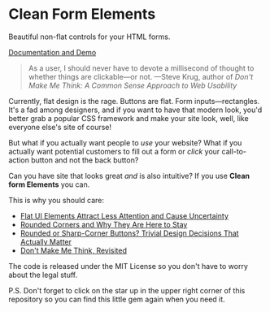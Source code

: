 # Clean Form Elements

Beautiful non-flat controls for your HTML forms.

[Documentation and Demo](https://openidauthority.github.io/clean-form-elements/demo/)

> As a user, I should never have to devote a millisecond of thought to whether things are clickable—or not.
—Steve Krug, author of _Don't Make Me Think: A Common Sense Approach to Web Usability_

Currently, flat design is the rage. Buttons are flat. Form inputs—rectangles. It's a fad among designers, and if you want to have that modern look, you'd better grab a popular CSS framework and make your site look, well, like everyone else's site of course!

But what if you actually want people to _use_ your website? What if you actually want potential customers to fill out a form or _click_ your call-to-action button and not the back button?

Can you have site that looks great _and_ is also intuitive? If you use **Clean form Elements** you can.

This is why you should care:
* [Flat UI Elements Attract Less Attention and Cause Uncertainty](https://www.nngroup.com/articles/flat-ui-less-attention-cause-uncertainty/)
* [Rounded Corners and Why They Are Here to Stay](https://designmodo.com/rounded-corners/)
* [Rounded or Sharp-Corner Buttons? Trivial Design Decisions That Actually Matter](https://uxplanet.org/rounded-or-sharp-corner-buttons-def3977ed7c4)
* [Don't Make Me Think, Revisited](https://www.sensible.com/dmmt.html)

The code is released under the MIT License so you don't have to worry about the legal stuff.

P.S. Don't forget to click on the star up in the upper right corner of this repository so you can find this little gem again when you need it.
